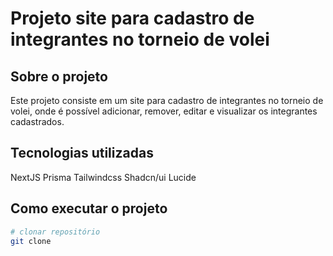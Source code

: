 <!-- reade do projeto site para cadastro de integrantes no torneio de volei -->
# Projeto site para cadastro de integrantes no torneio de volei

## Sobre o projeto

Este projeto consiste em um site para cadastro de integrantes no torneio de volei, onde é possível adicionar, remover, editar e visualizar os integrantes cadastrados.

## Tecnologias utilizadas
NextJS
Prisma
Tailwindcss
Shadcn/ui
Lucide

## Como executar o projeto

```bash
# clonar repositório
git clone